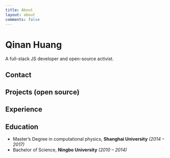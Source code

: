 ```yaml
---
title: About
layout: about
comments: false
---
```

# Qinan Huang

A full-stack JS developer and open-source activist.

## Contact



## Projects (open source)



##  Experience



## Education

- Master’s Degree in computational physics, **Shanghai University** *(2014 – 2017)*
- Bachelor of Science, **Ningbo University** *(2010 – 2014)*
